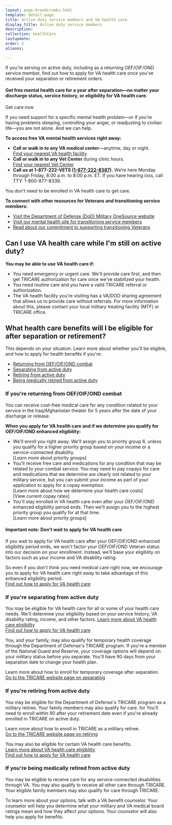 ```yaml
---
layout: page-breadcrumbs.html
template: detail-page
title: Active duty service members and VA health care
display_title: Active duty service members
description: 
collection: healthCare
lastupdate: 
order: 2
aliases:

---
```


<div class="va-introtext">

If you're serving on active duty, including as a returning OEF/OIF/OND service member, find out how to apply for VA health care once you've received your separation or retirement orders.

</div>

<div class="usa-alert usa-alert-info">
<div class="usa-alert-body">
<h4 class="usa-alert-heading">Get free mental health care for a year after separation—no matter your discharge status, service history, or eligibility for VA health care.</h4>
<a id="mental-health-expander-link">Get care now</a>
<div id="mental-health-expander-content" class="expander-content expander-content-closed">
<div class="expander-content-inner usa-alert-text vads-u-margin-top--1p5">

If you need support for a specific mental health problem—or if you’re having problems sleeping, controlling your anger, or readjusting to civilian life—you are not alone. And we can help.

**To access free VA mental health services right away:**
- **Call or walk in to any VA medical center**—anytime, day or night. <br>
<a href="https://www.va.gov/find-locations/?zoomLevel=4&page=1&address=&facilityType=health&serviceType">Find your nearest VA health facility</a>
- **Call or walk in to any Vet Center** during clinic hours. <br>
<a href="https://www.va.gov/find-locations/?zoomLevel=4&page=1&address=&facilityType=health&serviceType">Find your nearest Vet Center</a>
- **Call us at 1-877-222-VETS (<a href="tel:+18772228387">1-877-222-8387</a>).** We’re here Monday through Friday, 8:00 a.m. to 8:00 p.m. ET. If you have hearing loss, call TTY: 1-800-877-8339.

You don’t need to be enrolled in VA health care to get care.

**To connect with other resources for Veterans and transitioning service members:**
- <a href="https://www.militaryonesource.mil/">Visit the Department of Defense (DoD) Military OneSource website</a>
- <a href="https://www.mentalhealth.va.gov/transitioning-service/programs.asp">Visit our mental health site for transitioning service members</a>
- <a href="https://www.whitehouse.gov/presidential-actions/presidential-executive-order-supporting-veterans-transition-uniformed-service-civilian-life/">Read about our commitment to supporting transitioning Veterans</a>

</div>
</div>
</div>
</div>

## Can I use VA health care while I'm still on active duty?

<b>You may be able to use VA health care if:</b>

- You need emergency or urgent care. We'll provide care first, and then get TRICARE authorization for care once we've stabilized your health. <br>
- You need routine care and you have a valid TRICARE referral or authorization.
- The VA health facility you're visiting has a VA/DOD sharing agreement that allows us to provide care without referrals. For more information about this, please contact your local military treating facility (MTF) or TRICARE office.

## What health care benefits will I be eligible for after separation or retirement?

This depends on your situation. Learn more about whether you'll be eligible, and how to apply for health benefits if you're:
- [Returning from OEF/OIF/OND combat](#oef-oif-ond)
- [Separating from active duty](#separating)
- [Retiring from active duty](#retiring)
- [Being medically retired from active duty](#medically-retired)

<span id="oef-oif-ond"></span>

### If you're returning from OEF/OIF/OND combat

You can receive cost-free medical care for any condition related to your service in the Iraq/Afghanistan theater for 5 years after the date of your discharge or release.

<b>When you apply for VA health care and if we determine you qualify for OEF/OIF/OND enhanced eligibility:</b>
- We'll enroll you right away. We'll assign you to priority group 6, unless you qualify for a higher priority group based on your income or a service-connected disability. <br>
[Learn more about priority groups]
- You'll receive free care and medications for any condition that may be related to your combat service. You may need to pay copays for care and medications that we determine are clearly not related to your military service, but you can submit your income as part of your application to apply for a copay exemption. <br>
[Learn more about how we determine your health care costs] <br>
[View current copay rates]
- You'll stay enrolled in VA health care even after your OEF/OIF/OND enhanced eligibility period ends. Then we’ll assign you to the highest priority group you qualify for at that time. <br>
[Learn more about priority groups]

#### Important note: Don't wait to apply for VA health care

If you wait to apply for VA health care after your OEF/OIF/OND enhanced eligibility period ends, we won't factor your OEF/OIF/OND Veteran status into our decision on your enrollment. Instead, we'll base your eligiblity on factors such as your income and VA disability rating.

So even if you don't think you need medical care right now, we encourage you to apply for VA health care right away to take advantage of this enhanced eligibility period. <br>
[Find out how to apply for VA health care](/health-care/apply)

<span id="separating"></span>

### If you're separating from active duty

You may be eligible for VA health care for all or some of your health care needs. We'll determine your eligibility based on your service history, VA disability rating, income, and other factors. 
[Learn more about VA health care eligibility](/health-care/eligibility) <br>
[Find out how to apply for VA health care](/health-care/apply)

You, and your family, may also qualify for temporary health coverage through the Department of Defense's TRICARE program. If you're a member of the National Guard and Reserve, your coverage options will depend on your military status before you separate. You'll have 90 days from your separation date to change your health plan.

Learn more about how to enroll for temporary coverage after separation. <br>
[Go to the TRICARE website page on separating](https://tricare.mil/LifeEvents/Separating)

<span id="retiring"></span>

### If you're retiring from active duty

You may be eligible for the Department of Defense's TRICARE program as a military retiree. Your family members may also qualify for care. for You'll need to enroll within 90 after your retirement date even if you're already enrolled in TRICARE on active duty.

Learn more about how to enroll in TRICARE as a military retiree. <br>
[Go to the TRICARE website page on retiring](https://tricare.mil/LifeEvents/Retiring)

You may also be eligible for certain VA health care benefits. <br>
[Learn more about VA health care eligibility](/health-care/eligibility) <br>
[Find out how to apply for VA health care](/health-care/apply)

<span id="medically-retired"></span>
### If you're being medically retired from active duty

You may be eligible to receive care for any service-connected disabilities through VA. You may also qualify to receive all other care through TRICARE. Your eligible family members may also qualify for care through TRICARE. 

To learn more about your options, talk with a VA benefit counselor. Your counselor will help you determine what your military and VA medical board ratings mean and how they affect your options. Your counselor will also help you apply for benefits.

<script type="text/javascript">
  // Toggle the expandable crisis info
  document.getElementById('crisis-expander-link')
    .addEventListener('click', function () {
      document.getElementById('crisis-expander-content').classList.toggle('expander-content-closed');
    });
</script>
